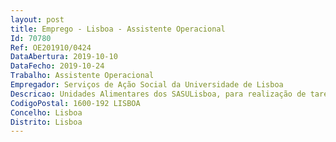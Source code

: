 ```yaml
--- 
layout: post
title: Emprego - Lisboa - Assistente Operacional
Id: 70780
Ref: OE201910/0424
DataAbertura: 2019-10-10
DataFecho: 2019-10-24
Trabalho: Assistente Operacional
Empregador: Serviços de Ação Social da Universidade de Lisboa
Descricao: Unidades Alimentares dos SASULisboa, para realização de tarefas ao nível de Confeção e preparação de alimentos Serviço de refeições e manutenção do espaço de confeção e consumo dos alimentos referidos Demais tarefas conexas com as atividades próprias de estruturas de fornecimento alimentarà comunidade universitária.
CodigoPostal: 1600-192 LISBOA
Concelho: Lisboa
Distrito: Lisboa
--- 
```

